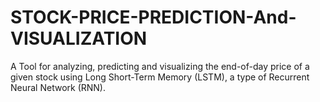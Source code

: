 # STOCK-PRICE-PREDICTION-And-VISUALIZATION
A Tool for analyzing, predicting and visualizing the end-of-day price of a given  stock using Long Short-Term Memory (LSTM), a type of Recurrent Neural  Network (RNN).
